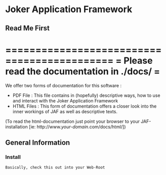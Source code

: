# Joker Application Framework

## Read Me First

============================================
= Please read the documentation in ./docs/ =
============================================

We offer two forms of documentation for this software :

 * PDF File : This file contains in (hopefully) descriptive
              ways, how to use and interact with the
              Joker Application Framework
 * HTML Files : This form of documentation offers a closer
                look into the inner workings of JAF as well
                as descriptive texts.

(To read the html-documentation just point your browser
to your JAF-installation [ie: http://www._your-domain_.com/docs/html/])

## General Information

### Install

    Basically, check this out into your Web-Root